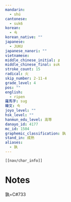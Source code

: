 ```yaml
---
mandarin:
  - shú
cantonese:
  - suk6
korean:
  - 숙
korean_native: ""
japanese:
  - JUKU
japanese_nanori: ""
vietnamese:
middle_chinese_initial: ʑ
middle_chinese_final: ɨuk
stroke_count: 15
radical: 火
skip_number: 2-11-4
grade_level: 4
pos: ""
english:
  - ripen
羅馬字: sug
韓文: 숙
joyo_level: ""
hsk_level: ""
hanmun_edu_level: 高等
danayo_id: 4177
mc_id: 1504
graphemic_classification: 孰
stand_in: 成熟
aliases:
  - 孰
---
```

```meta-bind-embed
[[nav/char_info]]
```

# Notes
孰=C#733
